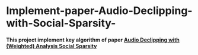 # Implement-paper-Audio-Declipping-with-Social-Sparsity-
#### This project implement key algorithm of paper [Audio Declipping with (Weighted) Analysis Social Sparsity](https://arxiv.org/abs/2205.10215)
